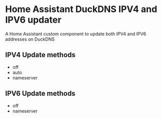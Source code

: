# Home Assistant DuckDNS IPV4 and IPV6 updater

A Home Assistant custom component to update both IPV4 and IPV6 addresses on DuckDNS

## IPV4 Update methods

+ off
+ auto
+ nameserver

## IPV6 Update methods

+ off
+ nameserver
  